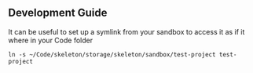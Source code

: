 ## Development Guide
It can be useful to set up a symlink from your sandbox to access it as if it where in your Code folder
```
ln -s ~/Code/skeleton/storage/skeleton/sandbox/test-project test-project
```